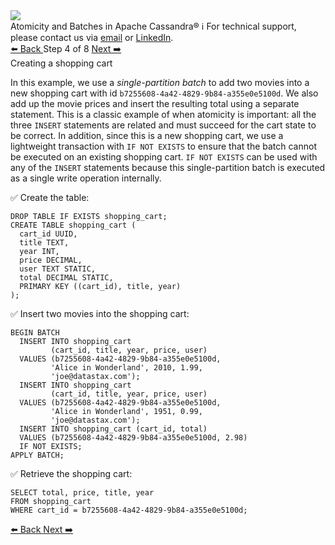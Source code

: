 <!-- TOP -->
<div class="top">
  <img class="scenario-academy-logo" src="https://datastax-academy.github.io/katapod-shared-assets/images/ds-academy-2023.svg" />
  <div class="scenario-title-section">
    <span class="scenario-title">Atomicity and Batches in Apache Cassandra®</span>
    <span class="scenario-subtitle">ℹ️ For technical support, please contact us via <a href="mailto:aleksandr.volochnev@datastax.com">email</a> or <a href="https://dtsx.io/aleks">LinkedIn</a>.</span>
  </div>
</div>

<!-- NAVIGATION -->
<div id="navigation-top" class="navigation-top">
 <a href='command:katapod.loadPage?[{"step":"step3-astra"}]'
   class="btn btn-dark navigation-top-left">⬅️ Back
 </a>
<span class="step-count"> Step 4 of 8</span>
 <a href='command:katapod.loadPage?[{"step":"step5-astra"}]' 
    class="btn btn-dark navigation-top-right">Next ➡️
  </a>
</div>

<!-- CONTENT -->

<div class="step-title">Creating a shopping cart</div>

In this example, we use a *single-partition batch* to add two movies into a new shopping cart 
with id `b7255608-4a42-4829-9b84-a355e0e5100d`. We also add up the movie prices and insert 
the resulting total using a separate statement. This is a classic example of when atomicity is important: 
all the three `INSERT` statements are related and must succeed for the cart state to be correct. In addition, 
since this is a new shopping cart, we use a lightweight transaction with `IF NOT EXISTS` 
to ensure that the batch cannot be executed on an existing shopping cart. `IF NOT EXISTS` can be used with any of 
the `INSERT` statements because this single-partition batch is executed as a single write operation internally.

✅ Create the table:
```
DROP TABLE IF EXISTS shopping_cart;
CREATE TABLE shopping_cart (
  cart_id UUID,
  title TEXT,
  year INT,
  price DECIMAL,
  user TEXT STATIC,
  total DECIMAL STATIC,
  PRIMARY KEY ((cart_id), title, year)
);
```

✅ Insert two movies into the shopping cart: 
```
BEGIN BATCH
  INSERT INTO shopping_cart 
         (cart_id, title, year, price, user) 
  VALUES (b7255608-4a42-4829-9b84-a355e0e5100d, 
         'Alice in Wonderland', 2010, 1.99, 
         'joe@datastax.com');
  INSERT INTO shopping_cart 
         (cart_id, title, year, price, user) 
  VALUES (b7255608-4a42-4829-9b84-a355e0e5100d, 
         'Alice in Wonderland', 1951, 0.99, 
         'joe@datastax.com');
  INSERT INTO shopping_cart (cart_id, total) 
  VALUES (b7255608-4a42-4829-9b84-a355e0e5100d, 2.98)
  IF NOT EXISTS;
APPLY BATCH;  
```

✅ Retrieve the shopping cart:
```
SELECT total, price, title, year 
FROM shopping_cart
WHERE cart_id = b7255608-4a42-4829-9b84-a355e0e5100d;
```

<!-- NAVIGATION -->
<div id="navigation-bottom" class="navigation-bottom">
 <a href='command:katapod.loadPage?[{"step":"step3-astra"}]'
   class="btn btn-dark navigation-bottom-left">⬅️ Back
 </a>
 <a href='command:katapod.loadPage?[{"step":"step5-astra"}]'
    class="btn btn-dark navigation-bottom-right">Next ➡️
  </a>
</div>

